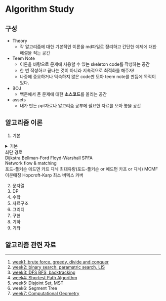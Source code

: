 # Algorithm Study

## 구성
 - Theory
   - 각 알고리즘에 대한 기본적인 이론을 md파일로 정리하고 간단한 예제에 대한 해설을 적는 공간
 - Teem Note
   - 이론을 바탕으로 문제에 사용할 수 있는 skeleton code를 작성하는 공간
   - 한 번 작성하고 끝나는 것이 아니라 지속적으로 최적화를 해주자!
   - 나중에 중요하거나 익숙하지 않은 code만 모아 teem note를 만듬에 목적이 있다.
 - BOJ
   - 백준에서 푼 문제에 대한 **소스코드**를 올리는 공간
 - assets
   - 내가 만든 ppt자료나 알고리즘 공부에 필요한 자료를 모아 놓을 공간


## 알고리즘 이론 

1. 기본
 <details>
 <summary>기본</summary>
<div markdown="1">
 DFS
 BFS
 위상정렬
 백트래킹
 Euler Path/Circuit
 SCC(Strong Connected Component)
 2-SAT
 단절점
 MST
 Global min-cut
</div>
</details>

<summary>최단 경로</summary>
<div markdown="1">
 Dijkstra
 Bellman-Ford
 Floyd-Warshall
 SPFA
</div>
</details>

<summary>Network flow & matching</summary>
<div markdown="1">
포드-풀커슨
에드먼 카프
디닉
최대유량(포드-풀커슨 or 에드먼 카프 or 디닉)
MCMF
이분매칭
Hopcroft-Karp
최소 버텍스 커버
</div>
</details>

2. 문자열
3. DP
4. 수학
5. 자료구조
6. 그리디
7. 구현
8. 기하
9. 기타

## 알고리즘 관련 자료
------

 1. [week1: brute force, greedy, divide and conquer](./2021_summer_study/handout/summer_algorithm_study_week1.pdf)
 2. [week2: binary search, paramatric search, LIS](./2021_summer_study/handout/summer_algorithm_study_week2.pdf)
 3. [week3: DFS,BFS, backtracking](./2021_summer_study/handout/summer_algorithm_study_week3.pdf)
 4. [week4: Shortest Path Algorithm](./2021_summer_study/handout/summer_algorithm_study_week4.pdf)
 5. week5: Disjoint Set, MST
 7. week6: Segment Tree
 8. [week7: Computational Geometry](./files/algorithm_study_computational_geometry.pdf)
